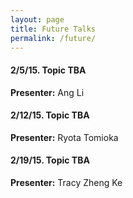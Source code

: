 ```yaml
---
layout: page
title: Future Talks
permalink: /future/
---
```


#### 2/5/15. Topic TBA
**Presenter:** Ang Li

#### 2/12/15. Topic TBA
**Presenter:** Ryota Tomioka

#### 2/19/15. Topic TBA
**Presenter:** Tracy Zheng Ke
